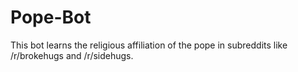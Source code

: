 Pope-Bot
========
This bot learns the religious affiliation of the pope in subreddits like /r/brokehugs and /r/sidehugs.
